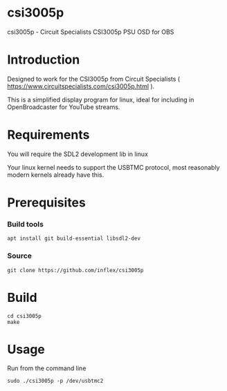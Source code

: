 # csi3005p
csi3005p - Circuit Specialists CSI3005p PSU OSD for OBS

# Introduction

Designed to work for the CSI3005p from Circuit Specialists ( https://www.circuitspecialists.com/csi3005p.html ).

This is a simplified display program for linux, ideal for including in OpenBroadcaster for YouTube streams.

# Requirements

You will require the SDL2 development lib in linux

Your linux kernel needs to support the USBTMC protocol, most 
reasonably modern kernels already have this.

# Prerequisites 
### Build tools
	apt install git build-essential libsdl2-dev

### Source
	git clone https://github.com/inflex/csi3005p

# Build

	cd csi3005p
	make
	
# Usage
	
   
Run from the command line

	sudo ./csi3005p -p /dev/usbtmc2





